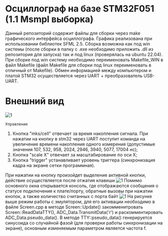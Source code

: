 # Осциллограф на базе STM32F051 (1.1 Msmpl выборка)
Данный репозиторий содержит файлы для сборки через make графического интерфейса осциллографа. Графика реализована при использовании библиотек SFML 2.5. Сборка возможна как под win системы 
(после сборки в папку с .exe необходимо приложить .dll из репозитория для запуска) так и под linux (проверялась на ubuntu 22.04). При сборке под win систему необходимо переименовать Makefile_WIN в файл Makefilе 
(файл Makefile для сборки под linux переименовать в отличный от Makefile). Обмен информацией между компьютером и платой STM32 осуществляется через UART + преобразователь USB-UART.
# Внешний вид 
![1](https://github.com/enytz/gui_oscilloscope/assets/98579675/442b2114-9911-41c3-a0fb-15fa3b4636b3)

	Управление
1) Кнопка "mks/cell" отвечает за время накопления сигнала. При нажатии на кнопку в stm32 через UART поступит команда на увеличение времени накопления одного измерения (допустимые значения 107, 532, 958, 2024, 2946, 3940, 5077, 17004 нс);
2) Кнопка "scale X" отвечает за масштабирование по оси Х;
3) Кнопка "trigger" устанавливает уровень триггера (синхронизация кадра на экране сетки программная).

При нажатии на кнопку произойдет выделение активной кнопки, действие осуществляется после отжатия клавиши
![1](https://github.com/enytz/gui_oscilloscope/assets/98579675/124fd294-d811-4ee0-824e-94b1497ded30)
	Помимо основного окна открывается консоль, где отображаются сообщения о статусе подключения к плате/порту, обратные вызовы при нажатии кнопок, а также количество считанных с порта байт
	![1](https://github.com/enytz/gui_oscilloscope/assets/98579675/edafa2bf-2f0f-4de6-af0c-0d55205026e3)
На рисунке выше режим работы с эмулятором, для его активации необходимо в файле Screen.cpp в методе Screen::Update() закомменитровать Screen::ReadDataTTY(), ADC_Data.TransmitData('r') и раскомментировать 
ADC_Data.pseudo_data(). В методе TTY::pseudo_data() генерируется синусоида со случайной фазой (для проверки работы синхронизации на экране), основным изменяемым параметром является частота f.
